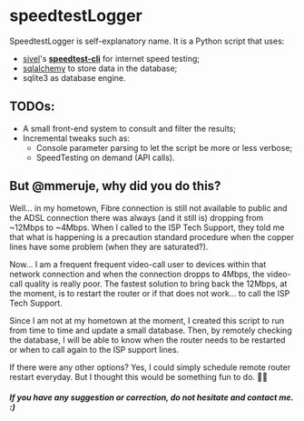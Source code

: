 
# speedtestLogger
SpeedtestLogger is self-explanatory name. It is a Python script that uses:
- [sivel](https://github.com/sivel)'s **[speedtest-cli](https://github.com/sivel/speedtest-cli)** for internet speed testing;
- [sqlalchemy](https://github.com/sqlalchemy/sqlalchemy) to store data in the database;
- sqlite3 as database engine.

## TODOs:
- A small front-end system to consult and filter the results;
- Incremental tweaks such as:
	- Console parameter parsing to let the script be more or less verbose;
	- SpeedTesting on demand (API calls).
	
## But @mmeruje, why did you do this?
Well... in my hometown, Fibre connection is still not available to public and the ADSL connection there was always (and it still is) dropping from ~12Mbps to ~4Mbps. When I called to the ISP Tech Support, they told me that what is happening is a precaution standard procedure when the copper lines have some problem (when they are saturated?).

Now... I am a frequent frequent video-call user to devices within that network connection and when the connection dropps to 4Mbps, the video-call quality is really poor. The fastest solution to bring back the 12Mbps, at the moment, is to restart the router or if that does not work... to call the ISP Tech Support.

Since I am not at my hometown at the moment, I created this script to run from time to time and update a small database. Then, by remotely checking the database, I will be able to know when the router needs to be restarted or when to call again to the ISP support lines.

If there were any other options? Yes, I could simply schedule remote router restart everyday. But I thought this would be something fun to do. 👨‍🚀

##### If you have any suggestion or correction, do not hesitate and contact me. :) 